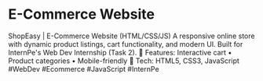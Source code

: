 # E-Commerce Website
ShopEasy | E-Commerce Website (HTML/CSS/JS)  A responsive online store with dynamic product listings, cart functionality, and modern UI. Built for InternPe's Web Dev Internship (Task 2).  🔹 Features: Interactive cart • Product categories • Mobile-friendly 🔹 Tech: HTML5, CSS3, JavaScript  #WebDev #Ecommerce #JavaScript #InternPe

